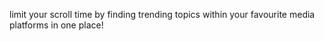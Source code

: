limit your scroll time by finding trending topics within your favourite media platforms in one place!
